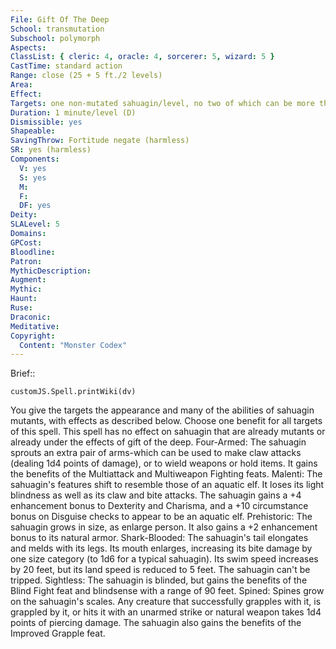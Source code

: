 ```yaml
---
File: Gift Of The Deep
School: transmutation
Subschool: polymorph
Aspects: 
ClassList: { cleric: 4, oracle: 4, sorcerer: 5, wizard: 5 }
CastTime: standard action
Range: close (25 + 5 ft./2 levels)
Area: 
Effect: 
Targets: one non-mutated sahuagin/level, no two of which can be more than 30 ft. apart
Duration: 1 minute/level (D)
Dismissible: yes
Shapeable: 
SavingThrow: Fortitude negate (harmless)
SR: yes (harmless)
Components:
  V: yes
  S: yes
  M: 
  F: 
  DF: yes
Deity: 
SLALevel: 5
Domains: 
GPCost: 
Bloodline: 
Patron: 
MythicDescription: 
Augment: 
Mythic: 
Haunt: 
Ruse: 
Draconic: 
Meditative: 
Copyright:
  Content: "Monster Codex"
---
```

Brief:: 

```dataviewjs
customJS.Spell.printWiki(dv)
```

You give the targets the appearance and many of the abilities of sahuagin mutants, with effects as described below. Choose one benefit for all targets of this spell. This spell has no effect on sahuagin that are already mutants or already under the effects of gift of the deep.  Four-Armed: The sahuagin sprouts an extra pair of arms-which can be used to make claw attacks (dealing 1d4 points of damage), or to wield weapons or hold items. It gains the benefits of the Multiattack and Multiweapon Fighting feats.  Malenti: The sahuagin's features shift to resemble those of an aquatic elf. It loses its light blindness as well as its claw and bite attacks. The sahuagin gains a +4 enhancement bonus to Dexterity and Charisma, and a +10 circumstance bonus on Disguise checks to appear to be an aquatic elf.  Prehistoric: The sahuagin grows in size, as enlarge person. It also gains a +2 enhancement bonus to its natural armor.  Shark-Blooded: The sahuagin's tail elongates and melds with its legs. Its mouth enlarges, increasing its bite damage by one size category (to 1d6 for a typical sahuagin). Its swim speed increases by 20 feet, but its land speed is reduced to 5 feet. The sahuagin can't be tripped.  Sightless: The sahuagin is blinded, but gains the benefits of the Blind Fight feat and blindsense with a range of 90 feet.  Spined: Spines grow on the sahuagin's scales. Any creature that successfully grapples with it, is grappled by it, or hits it with an unarmed strike or natural weapon takes 1d4 points of piercing damage. The sahuagin also gains the benefits of the Improved Grapple feat.
